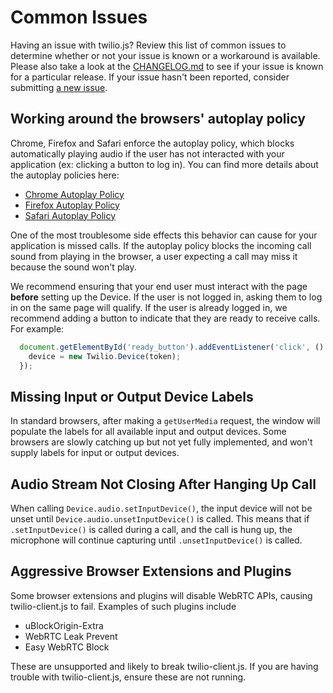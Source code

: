 Common Issues
=============

Having an issue with twilio.js?  Review this list of common issues to determine whether
or not your issue is known or a workaround is available. Please also take a look at the
[CHANGELOG.md](CHANGELOG.md) to see if your issue is known for a particular
release. If your issue hasn't been reported, consider submitting
[a new issue](https://github.com/twilio/twilio-client.js/issues/new).

Working around the browsers' autoplay policy
--------------------------------------------

Chrome, Firefox and Safari enforce the autoplay policy, which blocks automatically
playing audio if the user has not interacted with your application
(ex: clicking a button to log in). You can find more details about the autoplay
policies here:

- [Chrome Autoplay Policy](https://developers.google.com/web/updates/2017/09/autoplay-policy-changes)
- [Firefox Autoplay Policy](https://hacks.mozilla.org/2019/02/firefox-66-to-block-automatically-playing-audible-video-and-audio/)
- [Safari Autoplay Policy](https://webkit.org/blog/7734/auto-play-policy-changes-for-macos/)

One of the most troublesome side effects this behavior can cause for your application is
missed calls. If the autoplay policy blocks the incoming call sound from playing in the
browser, a user expecting a call may miss it because the sound won't play.

We recommend ensuring that your end user must interact with the page **before**
setting up the Device. If the user is not logged in, asking them to log in on the same page
will qualify. If the user is already logged in, we recommend adding a button to indicate that
they are ready to receive calls. For example:

```js
  document.getElementById('ready_button').addEventListener('click', () => {
    device = new Twilio.Device(token);
  });
```

Missing Input or Output Device Labels
-------------------------------------

In standard browsers, after making a `getUserMedia` request, the window will populate the
labels for all available input and output devices. Some browsers are slowly catching up
but not yet fully implemented, and won't supply labels for input or output devices.

Audio Stream Not Closing After Hanging Up Call
----------------------------------------------

When calling `Device.audio.setInputDevice()`, the input device will not be unset until
`Device.audio.unsetInputDevice()` is called. This means that if `.setInputDevice()` is called
during a call, and the call is hung up, the microphone will continue capturing until
`.unsetInputDevice()` is called.

Aggressive Browser Extensions and Plugins
-----------------------------------------

Some browser extensions and plugins will disable WebRTC APIs, causing
twilio-client.js to fail. Examples of such plugins include

* uBlockOrigin-Extra
* WebRTC Leak Prevent
* Easy WebRTC Block

These are unsupported and likely to break twilio-client.js. If you are having
trouble with twilio-client.js, ensure these are not running.

